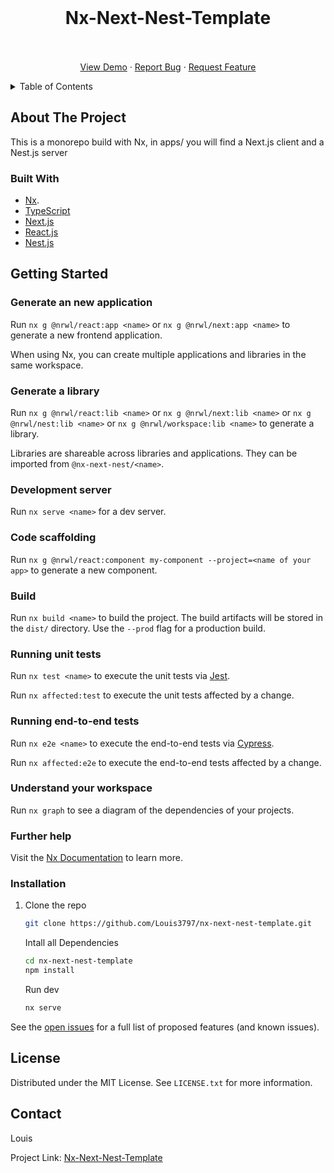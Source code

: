 <div id="top"></div>


<!-- PROJECT LOGO -->
<br />
<div align="center">


  <h1 align="center">Nx-Next-Nest-Template</h1>
 
  <p align="center">
    <br />
    <br />
    <a href="https://github.com/Louis3797/nx-next-nest-template/">View Demo</a>
    ·
    <a href="https://github.com/Louis3797/nx-next-nest-template/issues">Report Bug</a>
    ·
    <a href="https://github.com/Louis3797/nx-next-nest-template/issues">Request Feature</a>
  </p>
</div>



<!-- TABLE OF CONTENTS -->
<details>
  <summary>Table of Contents</summary>
  <ol>
    <li>
      <a href="#about-the-project">About The Project</a>
      <ul>
        <li><a href="#built-with">Built With</a></li>
      </ul>
    </li>
    <li>
      <a href="#getting-started">Getting Started</a>
      <ul>
        <li><a href="#installation">Installation</a></li>
      </ul>
    </li>
    <li><a href="#roadmap">Roadmap</a></li>
    <li><a href="#license">License</a></li>
    <li><a href="#contact">Contact</a></li>
  </ol>
</details>



<!-- ABOUT THE PROJECT -->
## About The Project

This is a monorepo build with Nx, in apps/ you will find a Next.js client and a Nest.js server

### Built With

* [Nx](https://nx.dev).
* [TypeScript](https://www.typescriptlang.org/)
* [Next.js](https://nextjs.org/)
* [React.js](https://reactjs.org/)
* [Nest.js](https://nestjs.com/)




<!-- GETTING STARTED -->
## Getting Started

### Generate an new application

Run `nx g @nrwl/react:app <name>` or `nx g @nrwl/next:app <name>` to generate a new frontend application.

When using Nx, you can create multiple applications and libraries in the same workspace.

### Generate a library

Run `nx g @nrwl/react:lib <name>` or `nx g @nrwl/next:lib <name>` or `nx g @nrwl/nest:lib <name>` or `nx g @nrwl/workspace:lib <name>` to generate a library.

Libraries are shareable across libraries and applications. They can be imported from `@nx-next-nest/<name>`.

### Development server

Run `nx serve <name>` for a dev server. 

### Code scaffolding

Run `nx g @nrwl/react:component my-component --project=<name of your app>` to generate a new component.

### Build

Run `nx build <name>` to build the project. The build artifacts will be stored in the `dist/` directory. Use the `--prod` flag for a production build.

### Running unit tests

Run `nx test <name>` to execute the unit tests via [Jest](https://jestjs.io).

Run `nx affected:test` to execute the unit tests affected by a change.

### Running end-to-end tests

Run `nx e2e <name>` to execute the end-to-end tests via [Cypress](https://www.cypress.io).

Run `nx affected:e2e` to execute the end-to-end tests affected by a change.

### Understand your workspace

Run `nx graph` to see a diagram of the dependencies of your projects.

### Further help

Visit the [Nx Documentation](https://nx.dev) to learn more.


### Installation

1. Clone the repo
   ```sh
   git clone https://github.com/Louis3797/nx-next-nest-template.git
   ```
   
   Intall all Dependencies
      ```sh
   cd nx-next-nest-template
   npm install
   ```
   Run dev
      ```sh
   nx serve
   ```
   




<!-- USAGE EXAMPLES -->





<!-- ROADMAP 
## Roadmap-->



See the [open issues](https://github.com/Louis3797/nx-next-nest-template/issues) for a full list of proposed features (and known issues).



<!-- LICENSE -->
## License

Distributed under the MIT License. See `LICENSE.txt` for more information.





<!-- CONTACT -->
## Contact

Louis

Project Link: [Nx-Next-Nest-Template](https://github.com/Louis3797/nx-next-nest-template)




<!-- MARKDOWN LINKS & IMAGES -->
<!-- https://www.markdownguide.org/basic-syntax/#reference-style-links -->

<!-- [product-screenshot]: --> 
